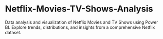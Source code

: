 # Netflix-Movies-TV-Shows-Analysis
Data analysis and visualization of Netflix Movies and TV Shows using Power BI. Explore trends, distributions, and insights from a comprehensive Netflix dataset.
